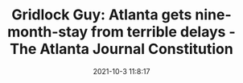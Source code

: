 ---
"title": "Gridlock Guy: Atlanta gets nine-month-stay from terrible delays -  The Atlanta Journal Constitution"
"date": "2021-10-3 11:8:17"
"feed_name": "GOOGLENEWSCONSTRUCTION"
"feed_website": "https://news.google.com/search?q=construction%2Bincident&hl=en-US&gl=US&ceid=US:en"
"feed_rss": "https://news.google.com/rss/search?q=construction%2Bincident&hl=en-US&gl=US&ceid=US:en"
"link": "https://www.ajc.com/atlanta-traffic/gridlock-guy-atlanta-gets-nine-month-stay-from-terrible-delays/WOAG5CQFZVDE7CWNSCUOIQ5NS4/"
"source": "{'href': 'https://www.ajc.com', 'title': 'The Atlanta Journal Constitution'}"
"file": "_posts/2021-1-1-80340592700e1a2e6fbbbc6b696f173423d1671b.md"
"accident": "0"
"drilling": "0"
"dead": "0"
"injured": "0"
"arrested": "0"
"where": "unknown site"
"causes": "unknown"
"place": "unknown place"
---